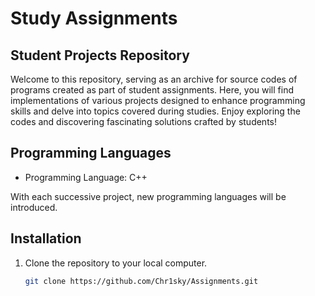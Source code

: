 # Study Assignments

## Student Projects Repository

Welcome to this repository, serving as an archive for source codes of programs created as part of student assignments. Here, you will find implementations of various projects designed to enhance programming skills and delve into topics covered during studies. Enjoy exploring the codes and discovering fascinating solutions crafted by students!

## Programming Languages

- Programming Language: C++

With each successive project, new programming languages will be introduced.

## Installation

1. Clone the repository to your local computer.
   ```bash
   git clone https://github.com/Chr1sky/Assignments.git
